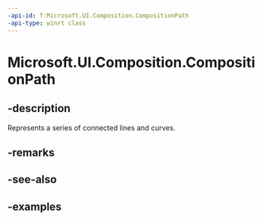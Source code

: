 ```yaml
---
-api-id: T:Microsoft.UI.Composition.CompositionPath
-api-type: winrt class
---
```


<!-- Class syntax.
public class CompositionPath : IGeometrySource2D
-->

# Microsoft.UI.Composition.CompositionPath

## -description

Represents a series of connected lines and curves.

## -remarks

## -see-also

## -examples

